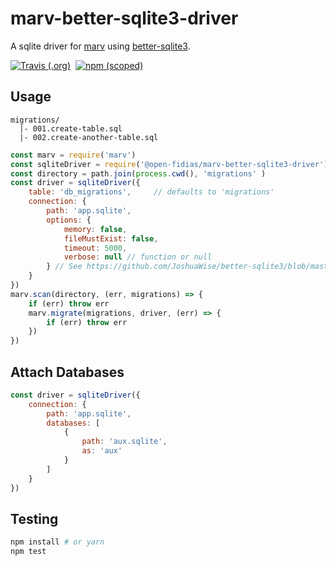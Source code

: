 # marv-better-sqlite3-driver

A sqlite driver for [marv](https://www.npmjs.com/package/marv) using
[better-sqlite3](https://github.com/JoshuaWise/better-sqlite3).

[![Travis (.org)](https://img.shields.io/travis/open-fidias/marv-better-sqlite3-driver.svg?style=for-the-badge)](https://travis-ci.com/open-fidias/marv-better-sqlite3-driver)&nbsp;
[![npm (scoped)](https://img.shields.io/npm/v/@open-fidias/marv-better-sqlite3-driver.svg?style=for-the-badge)](https://www.npmjs.com/package/@open-fidias/marv-better-sqlite3-driver)

## Usage

```
migrations/
  |- 001.create-table.sql
  |- 002.create-another-table.sql
```

```js
const marv = require('marv')
const sqliteDriver = require('@open-fidias/marv-better-sqlite3-driver')
const directory = path.join(process.cwd(), 'migrations' )
const driver = sqliteDriver({
    table: 'db_migrations',     // defaults to 'migrations'
    connection: {
        path: 'app.sqlite',
        options: {
            memory: false,
            fileMustExist: false,
            timeout: 5000,
            verbose: null // function or null
        } // See https://github.com/JoshuaWise/better-sqlite3/blob/master/docs/api.md#new-databasepath-options
    }
})
marv.scan(directory, (err, migrations) => {
    if (err) throw err
    marv.migrate(migrations, driver, (err) => {
        if (err) throw err
    })
})
```

## Attach Databases

```js
const driver = sqliteDriver({
    connection: {
        path: 'app.sqlite',
        databases: [
            {
                path: 'aux.sqlite',
                as: 'aux'
            }
        ]
    }
})
```

## Testing

```bash
npm install # or yarn
npm test
```
